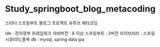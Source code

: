 # Study_springboot_blog_metacoding
스터디 스프링부트 블로그 프로젝트 유투브 메타코딩



ide : 전자정부 프레임워크
자바버전 : 8 이상
스프링부트 : 2버전
라이브러리 : 스프링 시큐리티,롬복
db : mysql, spring data jpa
